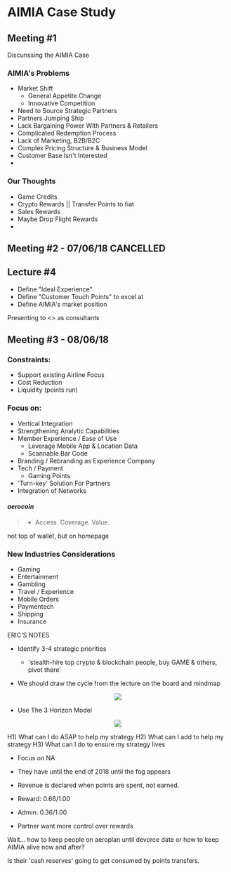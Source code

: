 # AIMIA Case Study

## Meeting #1
Discunssing the AIMIA Case

### AIMIA's Problems
* Market Shift
    * General Appetite Change
    * Innovative Competition
* Need to Source Strategic Partners
* Partners Jumping Ship
* Lack Bargaining Power With Partners & Retailers
* Complicated Redemption Process
* Lack of Marketing, B2B/B2C
* Complex Pricing Structure & Business Model
* Customer Base Isn't Interested
* 

### Our Thoughts
* Game Credits
* Crypto Rewards || Transfer Points to fiat
* Sales Rewards
* Maybe Drop Flight Rewards
* 

## Meeting #2 - 07/06/18 CANCELLED

## Lecture #4
* Define "Ideal Experience"
* Define "Customer Touch Points" to excel at
* Define AIMIA's market position

Presenting to <> as consultants

## Meeting #3 - 08/06/18

### Constraints: 
* Support existing Airline Focus
* Cost Reduction
* Liquidity (points run)

### Focus on: 
* Vertical Integration
* Strengthening Analytic Capabilities
* Member Experience / Ease of Use
  * Leverage Mobile App & Location Data
  * Scannable Bar Code
* Branding / Rebranding as Experience Company
* Tech / Payment
  * Gaming Points
* 'Turn-key' Solution For Partners
* Integration of Networks

#### _aerocoin_
> * Access. Coverage. Value.

not top of wallet, but on homepage

### New Industries Considerations
* Gaming
* Entertainment
* Gambling
* Travel / Experience 
* Mobile Orders
* Paymentech
* Shipping
* Insurance




ERIC'S NOTES

* Identify 3-4 strategic priorities
    * 'stealth-hire top crypto & blockchain people, buy GAME & others, pivot there'

* We should draw the cycle from the lecture on the board and mindmap


<p align="center">
  <img src="https://i.imgur.com/NpbEIsH.png"/>
</p>

* Use The 3 Horizon Model

<p align="center">
  <img src="https://i.imgur.com/xiadcYe.png"/>
</p>

H1) What can I do ASAP to help my strategy
H2) What can I add to help my strategy
H3) What can I do to ensure my strategy lives

* Focus on NA

* They have until the end of 2018 until the fog appears

* Revenue is declared when points are spent, not earned.

* Reward: $0.66/$1.00
* Admin: $0.36/$1.00

* Partner want more control over rewards 

Wait... how to keep people on aeroplan until devorce date or how to keep AIMIA alive now and after?

Is their 'cash reserves' going to get consumed by points transfers.


